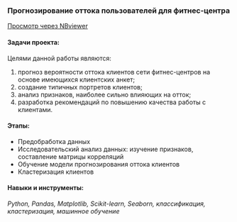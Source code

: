 ### Прогнозирование оттока пользователей для фитнес-центра
[Просмотр через NBviewer](https://nbviewer.org/github/Krashakov/projects/blob/main/fitness_centre/fitness_centre_churn.ipynb)
#### Задачи проекта:
Целями данной работы являются:
1) прогноз вероятности оттока клиентов сети фитнес-центров на основе имеющихся клиентских анкет;
2) создание типичных портретов клиентов;
3) анализ признаков, наиболее сильно влияющих на отток;
4) разработка рекомендаций по повышению качества работы с клиентами.
#### Этапы:
- Предобработка данных
- Исследовательский анализ данных: изучение признаков, составление матрицы корреляций
- Обучение модели прогнозирования оттока клиентов
- Кластеризация клиентов
#### Навыки и инструменты:
*Python, Pandas, Matplotlib, Scikit-learn, Seaborn,
классификация, кластеризация, машинное обучение*
